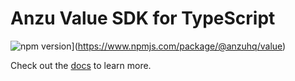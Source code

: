 # Anzu Value SDK for TypeScript

![npm version](https://badge.fury.io/js/@anzuhq%2Fvalue.svg)](https://www.npmjs.com/package/@anzuhq/value)

Check out the [docs](https://anzuhq.com/docs/provider-development/values) to learn more.
